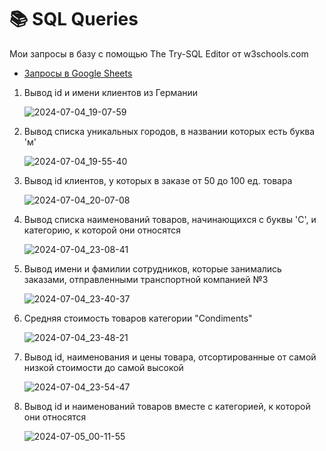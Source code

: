 # 📚 SQL Queries

Мои запросы в базу с помощью The Try-SQL Editor от w3schools.com

- [Запросы в Google Sheets](https://docs.google.com/spreadsheets/d/1I7FgYtNo8jVslCNi0iVDxdSwzgVU9yNwN-Vn9BExKs8/edit?usp=sharing)


1. Вывод id и имени клиентов из Германии

   ![2024-07-04_19-07-59](https://github.com/aolesik/SQL/assets/125824182/5700bd44-31f6-4add-aa6b-a421f7ad812b)

2. Вывод списка уникальных городов, в названии которых есть буква 'м'

   ![2024-07-04_19-55-40](https://github.com/aolesik/SQL/assets/125824182/c3fa10e5-1e8c-4165-a97e-d5e31d1b7dd8)

3. Вывод id клиентов, у которых в заказе от 50 до 100 ед. товара

   ![2024-07-04_20-07-08](https://github.com/aolesik/SQL/assets/125824182/adffab78-d45a-4d96-8314-605a1af6ceb2)

4. Вывод списка наименований товаров, начинающихся с буквы 'C', и категорию, к которой они относятся
    
   ![2024-07-04_23-08-41](https://github.com/aolesik/SQL/assets/125824182/9416c3d7-5110-4c9b-b195-7c14a55de0e5)

5. Вывод имени и фамилии сотрудников, которые занимались заказами, отправленными транспортной компанией №3

   ![2024-07-04_23-40-37](https://github.com/aolesik/SQL/assets/125824182/fc428d31-a877-461a-ac0d-5565d5ba7fe8)

6. Средняя стоимость товаров категории "Condiments"
    
   ![2024-07-04_23-48-21](https://github.com/aolesik/SQL/assets/125824182/d28abd8e-f75d-41ac-928a-8ecb72ac6fa3)

7. Вывод id, наименования и цены товара, отсортированные от самой низкой стоимости до самой высокой

   ![2024-07-04_23-54-47](https://github.com/aolesik/SQL/assets/125824182/652fa86c-1009-49c1-bf6b-724f2173e9ef)

8. Вывод id и наименований товаров вместе с категорией, к которой они относятся

   ![2024-07-05_00-11-55](https://github.com/aolesik/SQL/assets/125824182/422bee48-ee38-4491-bb9a-9aae327cbc53)


